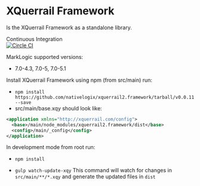 XQuerrail Framework
===================

Is the XQuerrail Framework as a standalone library.

Continuous Integration  
[![Circle CI](https://circleci.com/gh/nativelogix/xquerrail2.framework/tree/master.svg?style=svg)](https://circleci.com/gh/nativelogix/xquerrail2.framework/tree/master)

MarkLogic supported versions:  
- 7.0-4.3, 7.0-5, 7.0-5.1  

Install XQuerrail Framework using npm (from src/main) run:
- ```npm install https://github.com/nativelogix/xquerrail2.framework/tarball/v0.0.11 --save```
- src/main/base.xqy should look like:
```xml
<application xmlns="http://xquerrail.com/config">
  <base>/main/node_modules/xquerrail2.framework/dist</base>
  <config>/main/_config</config>
</application>
```
In development mode from root run: 
- ```npm install```

- ```gulp watch-update-xqy```
This command will watch for changes in ```src/main/**/*.xqy``` and generate the updated files in ```dist```
